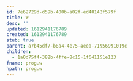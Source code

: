 ```yaml
---
id: 7e62729d-d59b-400b-a02f-ed40142f579f
title: W
desc: ''
updated: 1612941176789
created: 1612941176789
stub: true
parent: a7b45df7-b8a4-4e75-aeea-71956991019c
children:
  - 1a0d75f4-382b-4ffe-8c15-1f641151e123
fname: prog.w
hpath: prog.w
---
```



